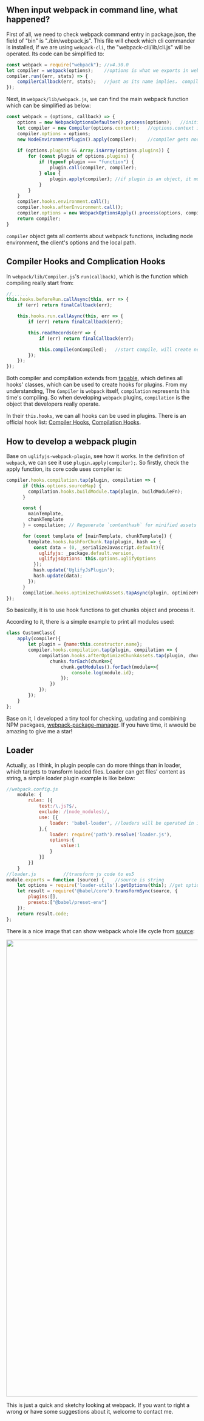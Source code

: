 ## When input webpack in command line, what happened?

First of all, we need to check webpack command entry in package.json, the field of "bin" is "./bin/webpack.js".
This file will check which cli commander is installed,
if we are using `webpack-cli`, the "webpack-cli/lib/cli.js" will be operated. Its code can be simplified to:

```JavaScript
const webpack = require("webpack"); //v4.30.0
let compiler = webpack(options);    //options is what we exports in webpack.config.js
compiler.run((err, stats) => {
    compilerCallback(err, stats);   //just as its name implies， compilerCallback will run after compile finished.
});
```

Next, in `webpack/lib/webpack.js`, we can find the main webpack function which can be simplified as below:

```JavaScript
const webpack = (options, callback) => {
    options = new WebpackOptionsDefaulter().process(options);   //initialize options
    let compiler = new Compiler(options.context);   //options.context is the local path
    compiler.options = options;
    new NodeEnvironmentPlugin().apply(compiler);    //compiler gets node environment arguments
    
    if (options.plugins && Array.isArray(options.plugins)) {
        for (const plugin of options.plugins) {
            if (typeof plugin === "function") {
                plugin.call(compiler, compiler);
            } else {
                plugin.apply(compiler); //if plugin is an object, it must implement apply function
            }
        }
    }
    compiler.hooks.environment.call();
    compiler.hooks.afterEnvironment.call();
    compiler.options = new WebpackOptionsApply().process(options, compiler);    //return processed options
    return compiler;
}
```

`compiler` object gets all contents about webpack functions, including node environment, the client's options and the local path.

## Compiler Hooks and Complication Hooks

In `webpack/lib/Compiler.js`'s `run(callback)`, which is the function which compiling really start from:

```JavaScript
//......
this.hooks.beforeRun.callAsync(this, err => {
    if (err) return finalCallback(err);

    this.hooks.run.callAsync(this, err => {
        if (err) return finalCallback(err);

        this.readRecords(err => {
            if (err) return finalCallback(err);

            this.compile(onCompiled);   //start compile, will create new compilation by new Compilation(this)
        });
    });
});
```

Both compiler and compilation extends from [tapable](https://github.com/webpack/tapable), which defines all hooks' classes, which can be used to create hooks for plugins. From my understanding, The `Compiler`
is `webpack` itself, `compilation` represents this time's compiling. So when developing `webpack` plugins, `compilation` is the object that developers really operate.

In their `this.hooks`, we can all hooks can be used in plugins. There is an official hook list: [Compiler Hooks](https://webpack.js.org/api/compiler-hooks/), [Compilation Hooks](https://webpack.js.org/api/compilation-hooks/).

## How to develop a webpack plugin

Base on `uglifyjs-webpack-plugin`, see how it works. In the definition of `webpack`, we can see it use `plugin.apply(compiler);`. So firstly, check the apply function, its core code uses compiler is:

```JavaScript
compiler.hooks.compilation.tap(plugin, compilation => {
      if (this.options.sourceMap) {
        compilation.hooks.buildModule.tap(plugin, buildModuleFn);
      }

      const {
        mainTemplate,
        chunkTemplate
      } = compilation; // Regenerate `contenthash` for minified assets

      for (const template of [mainTemplate, chunkTemplate]) {
        template.hooks.hashForChunk.tap(plugin, hash => {
          const data = (0, _serializeJavascript.default)({
            uglifyjs: _package.default.version,
            uglifyjsOptions: this.options.uglifyOptions
          });
          hash.update('UglifyJsPlugin');
          hash.update(data);
        });
      }
      compilation.hooks.optimizeChunkAssets.tapAsync(plugin, optimizeFn.bind(this, compilation));
});
```

So basically, it is to use hook functions to get chunks object and process it. 

According to it, there is a simple example to print all modules used:

```JavaScript
class CustomClass{
    apply(compiler){
        let plugin = {name:this.constructor.name};
        compiler.hooks.compilation.tap(plugin, compilation => {
            compilation.hooks.afterOptimizeChunkAssets.tap(plugin, chunks => {
                chunks.forEach(chunk=>{
                    chunk.getModules().forEach(module=>{
                        console.log(module.id);
                    });
                })
            });
        });
    }
};
```

Base on it, I developed a tiny tool for checking, updating and combining NPM packgaes, [webpack-package-manager](https://github.com/Bert0324/webpack-package-manager). If you have time, it wwould be amazing to give me a star!

## Loader

Actually, as I think, in plugin people can do more things than in loader, which targets to transform loaded files. Loader can get files' content as string, a simple loader plugin example is like below:

```JavaScript
//webpack.config.js
    module: {
        rules: [{
            test:/\.js?$/,
            exclude: /(node_modules)/,
            use: [{
                loader: 'babel-loader', //loaders will be operated in inverted order, first is loader.js, next is babel-loader
            },{
                loader: require('path').resolve('loader.js'),
                options:{
                    value:1
                }
            }]
        }]
    }
//loader.js          //transform js code to es5
module.exports = function (source) {    //source is string
    let options = require('loader-utils').getOptions(this); //get options
    let result = require('@babel/core').transformSync(source, {
        plugins:[],
        presets:["@babel/preset-env"]
    });
    return result.code;
};
```

There is a nice image that can show webpack whole life cycle from [source](http://taobaofed.org/blog/2016/09/09/webpack-flow/):

<img src='../assets/webpack_lifecycle.jpeg' width="1200">

This is just a quick and sketchy looking at webpack. If you want to right a wrong or have some suggestions about it, welcome to contact me.




